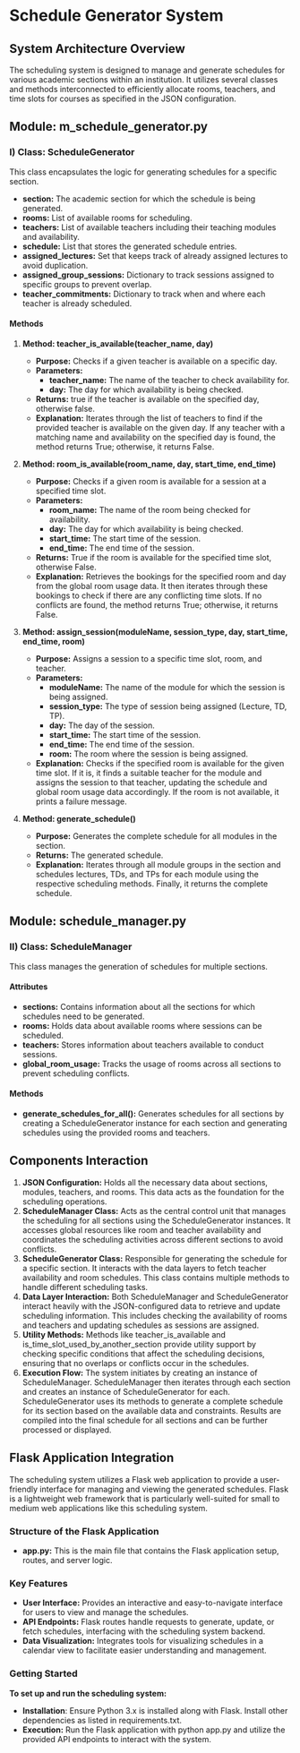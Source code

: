# Schedule Generator System

## System Architecture Overview

The scheduling system is designed to manage and generate schedules for various academic sections within an institution. It utilizes several classes and methods interconnected to efficiently allocate rooms, teachers, and time slots for courses as specified in the JSON configuration.

## Module: m_schedule_generator.py

### I) Class: ScheduleGenerator

This class encapsulates the logic for generating schedules for a specific section.

- **section:** The academic section for which the schedule is being generated.
- **rooms:** List of available rooms for scheduling.
- **teachers:** List of available teachers including their teaching modules and availability.
- **schedule:** List that stores the generated schedule entries.
- **assigned_lectures:** Set that keeps track of already assigned lectures to avoid duplication.
- **assigned_group_sessions:** Dictionary to track sessions assigned to specific groups to prevent overlap.
- **teacher_commitments:** Dictionary to track when and where each teacher is already scheduled.

#### Methods

1. **Method: teacher_is_available(teacher_name, day)**
   - **Purpose:** Checks if a given teacher is available on a specific day.
   - **Parameters:**
     - **teacher_name:** The name of the teacher to check availability for.
     - **day:** The day for which availability is being checked.
   - **Returns:** true if the teacher is available on the specified day, otherwise false.
   - **Explanation:** Iterates through the list of teachers to find if the provided teacher is available on the given day. If any teacher with a matching name and availability on the specified day is found, the method returns True; otherwise, it returns False.


2. **Method: room_is_available(room_name, day, start_time, end_time)**
   - **Purpose:** Checks if a given room is available for a session at a specified time slot.
   - **Parameters:**
     - **room_name:** The name of the room being checked for availability.
     - **day:** The day for which availability is being checked.
     - **start_time:** The start time of the session.
     - **end_time:** The end time of the session.
   - **Returns:** True if the room is available for the specified time slot, otherwise False.
   - **Explanation:** Retrieves the bookings for the specified room and day from the global room usage data. It then iterates through these bookings to check if there are any conflicting time slots. If no conflicts are found, the method returns True; otherwise, it returns False.


3. **Method: assign_session(moduleName, session_type, day, start_time, end_time, room)**
   - **Purpose:** Assigns a session to a specific time slot, room, and teacher.
   - **Parameters:**
     - **moduleName:** The name of the module for which the session is being assigned.
     - **session_type:** The type of session being assigned (Lecture, TD, TP).
     - **day:** The day of the session.
     - **start_time:** The start time of the session.
     - **end_time:** The end time of the session.
     - **room:** The room where the session is being assigned.
   - **Explanation:** Checks if the specified room is available for the given time slot. If it is, it finds a suitable teacher for the module and assigns the session to that teacher, updating the schedule and global room usage data accordingly. If the room is not available, it prints a failure message.


4. **Method: generate_schedule()**
   - **Purpose:** Generates the complete schedule for all modules in the section.
   - **Returns:** The generated schedule.
   - **Explanation:** Iterates through all module groups in the section and schedules lectures, TDs, and TPs for each module using the respective scheduling methods. Finally, it returns the complete schedule.

## Module: schedule_manager.py

### II) Class: ScheduleManager

This class manages the generation of schedules for multiple sections.

#### Attributes
- **sections:** Contains information about all the sections for which schedules need to be generated.
- **rooms:** Holds data about available rooms where sessions can be scheduled.
- **teachers:** Stores information about teachers available to conduct sessions.
- **global_room_usage:** Tracks the usage of rooms across all sections to prevent scheduling conflicts.

#### Methods
- **generate_schedules_for_all():** Generates schedules for all sections by creating a ScheduleGenerator instance for each section and generating schedules using the provided rooms and teachers.

## Components Interaction

1. **JSON Configuration:** Holds all the necessary data about sections, modules, teachers, and rooms. This data acts as the foundation for the scheduling operations.
2. **ScheduleManager Class:** Acts as the central control unit that manages the scheduling for all sections using the ScheduleGenerator instances. It accesses global resources like room and teacher availability and coordinates the scheduling activities across different sections to avoid conflicts.
3. **ScheduleGenerator Class:** Responsible for generating the schedule for a specific section. It interacts with the data layers to fetch teacher availability and room schedules. This class contains multiple methods to handle different scheduling tasks.
4. **Data Layer Interaction:** Both ScheduleManager and ScheduleGenerator interact heavily with the JSON-configured data to retrieve and update scheduling information. This includes checking the availability of rooms and teachers and updating schedules as sessions are assigned.
5. **Utility Methods:** Methods like teacher_is_available and is_time_slot_used_by_another_section provide utility support by checking specific conditions that affect the scheduling decisions, ensuring that no overlaps or conflicts occur in the schedules.
6. **Execution Flow:** The system initiates by creating an instance of ScheduleManager. ScheduleManager then iterates through each section and creates an instance of ScheduleGenerator for each. ScheduleGenerator uses its methods to generate a complete schedule for its section based on the available data and constraints. Results are compiled into the final schedule for all sections and can be further processed or displayed.


## Flask Application Integration

The scheduling system utilizes a Flask web application to provide a user-friendly interface for managing and viewing the generated schedules. Flask is a lightweight web framework that is particularly well-suited for small to medium web applications like this scheduling system.

### Structure of the Flask Application

- **app.py:** This is the main file that contains the Flask application setup, routes, and server logic.

### Key Features

- **User Interface:** Provides an interactive and easy-to-navigate interface for users to view and manage the schedules.
- **API Endpoints:** Flask routes handle requests to generate, update, or fetch schedules, interfacing with the scheduling system backend.
- **Data Visualization:** Integrates tools for visualizing schedules in a calendar view to facilitate easier understanding and management.



### Getting Started
**To set up and run the scheduling system:**

- **Installation**: Ensure Python 3.x is installed along with Flask. Install other dependencies as listed in requirements.txt.
- **Execution:** Run the Flask application with python app.py and utilize the provided API endpoints to interact with the system.
